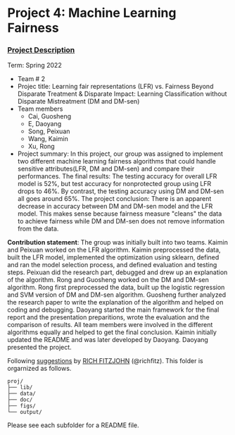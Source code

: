 # Project 4: Machine Learning Fairness

### [Project Description](doc/project4_desc.md)

Term: Spring 2022

+ Team # 2
+ Projec title: Learning fair representations (LFR) vs. Fairness Beyond Disparate Treatment & Disparate Impact: Learning Classification without Disparate Mistreatment (DM and DM-sen)
+ Team members
	+ Cai, Guosheng
	+ E, Daoyang
	+ Song, Peixuan
	+ Wang, Kaimin
	+ Xu, Rong
+ Project summary: In this project, our group was assigned to implement two different machine learning fairness algorithms that could handle sensitive attributes(LFR, DM and DM-sen) and compare their performances. The final results: The testing accuracy for overall LFR model is 52%, but test accuracy for nonprotected group using LFR drops to 46%. By contrast, the testing accuracy using DM and DM-sen all goes around 65%.  The project conclusion: There is an apparent decrease in accuracy between DM and DM-sen model and the LFR model. This makes sense because fairness measure "cleans" the data to achieve fairness while DM and DM-sen does not remove information from the data.
	
**Contribution statement**: The group was initially built into two teams. Kaimin and Peixuan worked on the LFR algorithm. Kaimin preprocessed the data, built the LFR model, implemented the optimization using sklearn, defined and ran the model selection process, and defined evaluation and testing steps. Peixuan did the research part, debugged and drew up an explanation of the algorithm. Rong and Guosheng worked on the DM and DM-sen algorithm. Rong first preprocessed the data, built up the logistic regression and SVM version of DM and DM-sen algorithm. Guosheng further analyzed the research paper to write the explanation of the algorithm and helped on coding and debugging. Daoyang started the main framework for the final report and the presentation preparitions, wrote the evaluation and the comparison of results. All team members were involved in the different algorithms equally and helped to get the final conclusion. Kaimin initially updated the README and was later developed by Daoyang. Daoyang presented the project.

Following [suggestions](http://nicercode.github.io/blog/2013-04-05-projects/) by [RICH FITZJOHN](http://nicercode.github.io/about/#Team) (@richfitz). This folder is orgarnized as follows.

```
proj/
├── lib/
├── data/
├── doc/
├── figs/
└── output/
```

Please see each subfolder for a README file.
